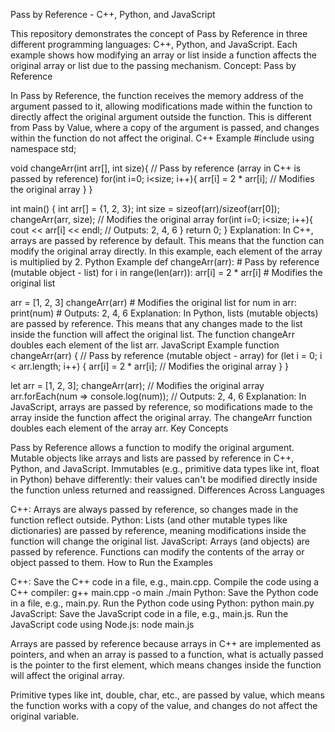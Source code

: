 Pass by Reference - C++, Python, and JavaScript

This repository demonstrates the concept of Pass by Reference in three different programming languages: C++, Python, and JavaScript. Each example shows how modifying an array or list inside a function affects the original array or list due to the passing mechanism.
Concept: Pass by Reference

In Pass by Reference, the function receives the memory address of the argument passed to it, allowing modifications made within the function to directly affect the original argument outside the function. This is different from Pass by Value, where a copy of the argument is passed, and changes within the function do not affect the original.
C++ Example
#include<iostream>
using namespace std;

void changeArr(int arr[], int size){
    // Pass by reference (array in C++ is passed by reference)
    for(int i=0; i<size; i++){
        arr[i] = 2 * arr[i];  // Modifies the original array
    }
}

int main() {
    int arr[] = {1, 2, 3};
    int size = sizeof(arr)/sizeof(arr[0]);
    changeArr(arr, size);  // Modifies the original array
    for(int i=0; i<size; i++){
        cout << arr[i] << endl;  // Outputs: 2, 4, 6
    }
    return 0;
}
Explanation:
In C++, arrays are passed by reference by default. This means that the function can modify the original array directly. In this example, each element of the array is multiplied by 2.
Python Example
def changeArr(arr):
    # Pass by reference (mutable object - list)
    for i in range(len(arr)):
        arr[i] = 2 * arr[i]  # Modifies the original list

arr = [1, 2, 3]
changeArr(arr)  # Modifies the original list
for num in arr:
    print(num)  # Outputs: 2, 4, 6
Explanation:
In Python, lists (mutable objects) are passed by reference. This means that any changes made to the list inside the function will affect the original list.
The function changeArr doubles each element of the list arr.
JavaScript Example
function changeArr(arr) {
    // Pass by reference (mutable object - array)
    for (let i = 0; i < arr.length; i++) {
        arr[i] = 2 * arr[i];  // Modifies the original array
    }
}

let arr = [1, 2, 3];
changeArr(arr);  // Modifies the original array
arr.forEach(num => console.log(num));  // Outputs: 2, 4, 6
Explanation:
In JavaScript, arrays are passed by reference, so modifications made to the array inside the function affect the original array.
The changeArr function doubles each element of the array arr.
Key Concepts

Pass by Reference allows a function to modify the original argument.
Mutable objects like arrays and lists are passed by reference in C++, Python, and JavaScript.
Immutables (e.g., primitive data types like int, float in Python) behave differently: their values can't be modified directly inside the function unless returned and reassigned.
Differences Across Languages

C++: Arrays are always passed by reference, so changes made in the function reflect outside.
Python: Lists (and other mutable types like dictionaries) are passed by reference, meaning modifications inside the function will change the original list.
JavaScript: Arrays (and objects) are passed by reference. Functions can modify the contents of the array or object passed to them.
How to Run the Examples

C++:
Save the C++ code in a file, e.g., main.cpp.
Compile the code using a C++ compiler:
g++ main.cpp -o main
./main
Python:
Save the Python code in a file, e.g., main.py.
Run the Python code using Python:
python main.py
JavaScript:
Save the JavaScript code in a file, e.g., main.js.
Run the JavaScript code using Node.js:
node main.js


Arrays are passed by reference because arrays in C++ are implemented as pointers, and when an array is passed to a function, what is actually passed is the pointer to the first element, which means changes inside the function will affect the original array.

Primitive types like int, double, char, etc., are passed by value, which means the function works with a copy of the value, and changes do not affect the original variable.